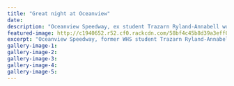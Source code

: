 ```yaml
---
title: "Great night at Oceanview"
date: 
description: "Oceanview Speedway, ex student Trazarn Ryland-Annabell won the Youth Ministocks followed by WHS student Callum Sturzaker.."
featured-image: http://c1940652.r52.cf0.rackcdn.com/58bf4c45b8d39a3eff004038/Ocean-view-image.jpg
excerpt: "Oceanview Speedway, former WHS student Trazarn Ryland-Annabell won the Heiby Memorial Youth Ministocks followed by WHS student Callum Sturzaker."
gallery-image-1: 
gallery-image-2: 
gallery-image-3: 
gallery-image-4: 
gallery-image-5: 
---
```

